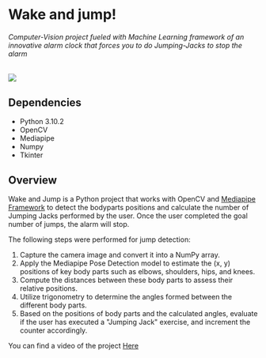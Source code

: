 # Wake and jump!

###### Computer-Vision project fueled with Machine Learning framework of an innovative alarm clock that forces you to do *Jumping-Jacks* to stop the alarm

![](https://user-images.githubusercontent.com/98501536/280554059-2585fb59-6cc2-48ef-91b2-76b73ff7fd8e.png)

## Dependencies

- Python 3.10.2
- OpenCV
- Mediapipe
- Numpy
- Tkinter

## Overview

Wake and Jump is a Python project that works with OpenCV and [Mediapipe Framework](https://developers.google.com/mediapipe/solutions "Mediapipe Framework") to detect the bodyparts positions and calculate the number of Jumping Jacks performed by the user.
Once the user completed the goal number of jumps, the alarm will stop.

The following steps were performed for jump detection:

1. Capture the camera image and convert it into a NumPy array.
2. Apply the Mediapipe Pose Detection model to estimate the (x, y) positions of key body parts such as elbows, shoulders, hips, and knees.
3. Compute the distances between these body parts to assess their relative positions.
4. Utilize trigonometry to determine the angles formed between the different body parts.
5. Based on the positions of body parts and the calculated angles, evaluate if the user has executed a "Jumping Jack" exercise, and increment the counter accordingly.

You can find a video of the project [Here](https://youtu.be/KeIK-Jr9LVk "Here")
